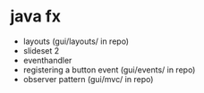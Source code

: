 
# java fx

- layouts (gui/layouts/ in repo)
- slideset 2
- eventhandler
- registering a button event (gui/events/ in repo)
- observer pattern (gui/mvc/ in repo)


